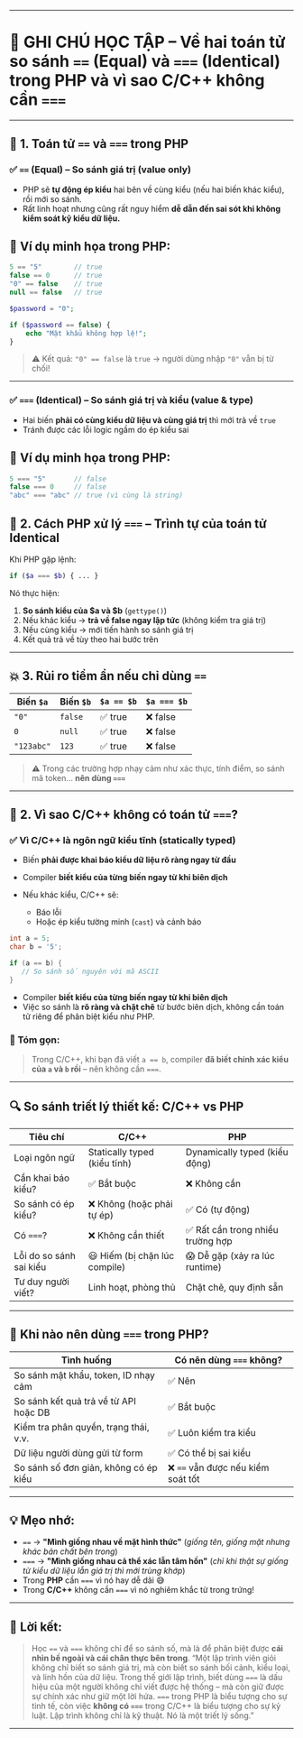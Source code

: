 
---

# 📓 GHI CHÚ HỌC TẬP – Về hai toán tử so sánh `==` (Equal) và `===` (Identical) trong PHP và vì sao C/C++ không cần `===`

---

## 🌟 1. Toán tử `==` và `===` trong PHP

### ✅ `==` (Equal) – So sánh giá trị (value only)

* PHP sẽ **tự động ép kiểu** hai bên về cùng kiểu (nếu hai biến khác kiểu), rồi mới so sánh.
* Rất linh hoạt nhưng cũng rất nguy hiểm **dễ dẫn đến sai sót khi không kiểm soát kỹ kiểu dữ liệu.**

## 🧪 Ví dụ minh họa trong PHP:

```php
5 == "5"        // true
false == 0      // true
"0" == false    // true
null == false   // true
```

```php
$password = "0";

if ($password == false) {
    echo "Mật khẩu không hợp lệ!";
}
```

> ⚠️ Kết quả: `"0" == false` là `true` → người dùng nhập `"0"` vẫn bị từ chối!

---

### ✅ `===` (Identical) – So sánh giá trị **và** kiểu (value **&** type)

* Hai biến **phải có cùng kiểu dữ liệu và cùng giá trị** thì mới trả về `true`
* Tránh được các lỗi logic ngầm do ép kiểu sai

## 🧪 Ví dụ minh họa trong PHP:

```php
5 === "5"       // false
false === 0     // false
"abc" === "abc" // true (vì cùng là string)
```

## 🔬 2. Cách PHP xử lý `===` – Trình tự của toán tử Identical

Khi PHP gặp lệnh:

```php
if ($a === $b) { ... }
```

Nó thực hiện:

1. **So sánh kiểu của \$a và \$b** (`gettype()`)
2. Nếu khác kiểu → **trả về false ngay lập tức** (không kiểm tra giá trị)
3. Nếu cùng kiểu → mới tiến hành so sánh giá trị
4. Kết quả trả về tùy theo hai bước trên

---

## 💥 3. Rủi ro tiềm ẩn nếu chỉ dùng `==`

| Biến `$a`  | Biến `$b` | `$a == $b` | `$a === $b` |
| ---------- | --------- | ---------- | ----------- |
| `"0"`      | `false`   | ✅ true     | ❌ false     |
| `0`        | `null`    | ✅ true     | ❌ false     |
| `"123abc"` | `123`     | ✅ true     | ❌ false     |

> ⚠️ Trong các trường hợp nhạy cảm như xác thực, tính điểm, so sánh mã token... **nên dùng `===`**

---

## 🧭 2. Vì sao C/C++ **không có** toán tử `===`?

### ✅ Vì C/C++ là **ngôn ngữ kiểu tĩnh** (statically typed)

* Biến **phải được khai báo kiểu dữ liệu rõ ràng ngay từ đầu**
* Compiler **biết kiểu của từng biến ngay từ khi biên dịch**
* Nếu khác kiểu, C/C++ sẽ:
  
  * Báo lỗi
  * Hoặc ép kiểu tường minh (`cast`) và cảnh báo

```c
int a = 5;
char b = '5';

if (a == b) {
   // So sánh số nguyên với mã ASCII
}
```

* Compiler **biết kiểu của từng biến ngay từ khi biên dịch**
* Việc so sánh là **rõ ràng và chặt chẽ** từ bước biên dịch, không cần toán tử riêng để phân biệt kiểu như PHP.

### 💬 Tóm gọn:

> Trong C/C++, khi bạn đã viết `a == b`, compiler **đã biết chính xác kiểu của `a` và `b` rồi** – nên không cần `===`.

---

## 🔍 So sánh triết lý thiết kế: C/C++ vs PHP

| Tiêu chí                | C/C++                         | PHP                              |
| ----------------------- | ----------------------------- | -------------------------------- |
| Loại ngôn ngữ           | Statically typed (kiểu tĩnh)  | Dynamically typed (kiểu động)    |
| Cần khai báo kiểu?      | ✅ Bắt buộc                    | ❌ Không cần                      |
| So sánh có ép kiểu?     | ❌ Không (hoặc phải tự ép)     | ✅ Có (tự động)                   |
| Có `===`?               | ❌ Không cần thiết             | ✅ Rất cần trong nhiều trường hợp |
| Lỗi do so sánh sai kiểu | 😃 Hiếm (bị chặn lúc compile) | 😱 Dễ gặp (xảy ra lúc runtime)   |
| Tư duy người viết?        | Linh hoạt, phòng thủ | Chặt chẽ, quy định sẵn |

---

## 💎 Khi nào nên dùng `===` trong PHP?

| Tình huống                            | Có nên dùng `===` không?   |
| ------------------------------------- | -------------------------- |
| So sánh mật khẩu, token, ID nhạy cảm  | ✅ Nên                     |
| So sánh kết quả trả về từ API hoặc DB | ✅ Bắt buộc                |
| Kiểm tra phân quyền, trạng thái, v.v. | ✅ Luôn kiểm tra kiểu      |
| Dữ liệu người dùng gửi từ form        | ✅ Có thể bị sai kiểu      |
| So sánh số đơn giản, không có ép kiểu | ❌ `==` vẫn được nếu kiểm soát tốt |

---

## 💡 Mẹo nhớ:

* `==` → **"Mình giống nhau về mặt hình thức"**
  (*giống tên, giống mặt nhưng khác bản chất bên trong*)
* `===` → **"Mình giống nhau cả thể xác lẫn tâm hồn"**
  (*chỉ khi thật sự giống từ kiểu dữ liệu lẫn giá trị thì mới trùng khớp*)
* Trong **PHP** cần `===` vì nó hay dễ dãi 😅
* Trong **C/C++** không cần `===` vì nó nghiêm khắc từ trong trứng!

---

## 💬 Lời kết:

> Học `==` và `===` không chỉ để so sánh số, mà là để phân biệt được **cái nhìn bề ngoài và cái chân thực bên trong**.
> “Một lập trình viên giỏi không chỉ biết so sánh giá trị, mà còn biết so sánh bối cảnh, kiểu loại, và linh hồn của dữ liệu.
> Trong thế giới lập trình, biết dùng `===` là dấu hiệu của một người không chỉ viết được hệ thống – mà còn giữ được sự chính xác như giữ một lời hứa.
> `===` trong PHP là biểu tượng cho sự tinh tế, còn việc **không có `===`** trong C/C++ là biểu tượng cho sự kỷ luật.
> Lập trình không chỉ là kỹ thuật. Nó là một triết lý sống.”

---
